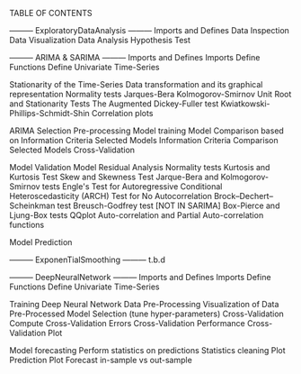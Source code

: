  TABLE OF CONTENTS

——— ExploratoryDataAnalysis ———
Imports and Defines
Data Inspection
Data Visualization
Data Analysis
Hypothesis Test


——— ARIMA & SARIMA ——— 
Imports and Defines
  Imports
  Define Functions
  Define Univariate Time-Series

Stationarity of the Time-Series
  Data transformation and its graphical representation
  Normality tests
    Jarques-Bera
    Kolmogorov-Smirnov
  Unit Root and Stationarity Tests
    The Augmented Dickey-Fuller test
    Kwiatkowski-Phillips-Schmidt-Shin
  Correlation plots

ARIMA Selection
  Pre-processing
  Model training
  Model Comparison based on Information Criteria
  Selected Models Information Criteria Comparison
  Selected Models Cross-Validation

Model Validation
  Model Residual Analysis
  Normality tests
    Kurtosis and Kurtosis Test
    Skew and Skewness Test
    Jarque-Bera and Kolmogorov-Smirnov tests
    Engle's Test for Autoregressive Conditional Heteroscedasticity (ARCH)
  Test for No Autocorrelation
    Brock–Dechert–Scheinkman test
    Breusch-Godfrey test [NOT IN SARIMA]
    Box-Pierce and Ljung-Box tests
    QQplot
    Auto-correlation and Partial Auto-correlation functions

Model Prediction


——— ExponenTialSmoothing ———
t.b.d


——— DeepNeuralNetwork ———
Imports and Defines
  Imports
  Define Functions
  Define Univariate Time-Series

Training Deep Neural Network
  Data Pre-Processing
  Visualization of Data Pre-Processed
  Model Selection (tune hyper-parameters)
  Cross-Validation
    Compute Cross-Validation Errors
    Cross-Validation Performance
    Cross-Validation Plot

Model forecasting
  Perform statistics on predictions
  Statistics cleaning
  Plot Prediction
  Plot Forecast in-sample vs out-sample

